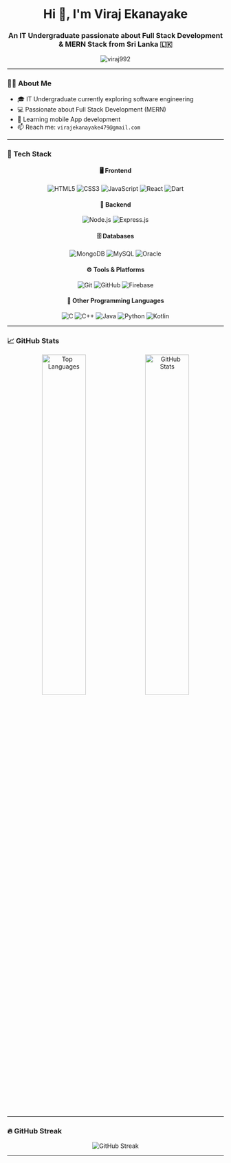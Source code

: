 <h1 align="center">Hi 👋, I'm Viraj Ekanayake</h1>
<h3 align="center">An IT Undergraduate passionate about Full Stack Development & MERN Stack from Sri Lanka 🇱🇰</h3>

<p align="center">
  <img src="https://komarev.com/ghpvc/?username=viraj992&label=Profile%20views&color=0e75b6&style=flat" alt="viraj992" />
</p>

---

### 🧑‍💻 About Me
- 🎓 IT Undergraduate currently exploring software engineering
- 💻 Passionate about Full Stack Development (MERN)
- 🌱 Learning mobile App development 
- 📫 Reach me: `virajekanayake479@gmail.com`

---

### 🚀 Tech Stack

<div align="center">

#### 🖥️ Frontend  
<img alt="HTML5" src="https://img.shields.io/badge/HTML5-E34F26?style=for-the-badge&logo=html5&logoColor=white" /> 
<img alt="CSS3" src="https://img.shields.io/badge/CSS3-1572B6?style=for-the-badge&logo=css3&logoColor=white" /> 
<img alt="JavaScript" src="https://img.shields.io/badge/JavaScript-F7DF1E?style=for-the-badge&logo=javascript&logoColor=black" /> 
<img alt="React" src="https://img.shields.io/badge/React-61DAFB?style=for-the-badge&logo=react&logoColor=black" /> 
<img alt="Dart" src="https://img.shields.io/badge/Dart-0175C2?style=for-the-badge&logo=dart&logoColor=white" /> 

</div>

<div align="center" style="margin-top: 10px;">

#### 🧰 Backend  
<img alt="Node.js" src="https://img.shields.io/badge/Node.js-339933?style=for-the-badge&logo=node.js&logoColor=white" /> 
<img alt="Express.js" src="https://img.shields.io/badge/Express.js-000000?style=for-the-badge&logo=express&logoColor=white" />

</div>

<div align="center" style="margin-top: 10px;">

#### 🗄️ Databases  
<img alt="MongoDB" src="https://img.shields.io/badge/MongoDB-47A248?style=for-the-badge&logo=mongodb&logoColor=white" /> 
<img alt="MySQL" src="https://img.shields.io/badge/MySQL-4479A1?style=for-the-badge&logo=mysql&logoColor=white" /> 
<img alt="Oracle" src="https://img.shields.io/badge/Oracle-F80000?style=for-the-badge&logo=oracle&logoColor=white" />

</div>

<div align="center" style="margin-top: 10px;">

#### ⚙️ Tools & Platforms  
<img alt="Git" src="https://img.shields.io/badge/Git-F05032?style=for-the-badge&logo=git&logoColor=white" /> 
<img alt="GitHub" src="https://img.shields.io/badge/GitHub-181717?style=for-the-badge&logo=github&logoColor=white" /> 
<img alt="Firebase" src="https://img.shields.io/badge/Firebase-FFCA28?style=for-the-badge&logo=firebase&logoColor=black" /> 


</div>



<div align="center" style="margin-top: 10px;">

#### 🧠 Other Programming Languages  
<img alt="C" src="https://img.shields.io/badge/C-00599C?style=for-the-badge&logo=c&logoColor=white" /> 
<img alt="C++" src="https://img.shields.io/badge/C++-00599C?style=for-the-badge&logo=c%2B%2B&logoColor=white" /> 
<img alt="Java" src="https://img.shields.io/badge/Java-007396?style=for-the-badge&logo=java&logoColor=white" /> 
<img alt="Python" src="https://img.shields.io/badge/Python-3776AB?style=for-the-badge&logo=python&logoColor=white" /> 
<img alt="Kotlin" src="https://img.shields.io/badge/Kotlin-0095D5?style=for-the-badge&logo=kotlin&logoColor=white" />

</div>

---

### 📈 GitHub Stats

<p align="center">
  <img src="https://github-readme-stats.vercel.app/api/top-langs?username=viraj992&show_icons=true&locale=en&layout=compact" alt="Top Languages" width="45%" style="margin-right: 10px;" />
  <img src="https://github-readme-stats.vercel.app/api?username=viraj992&show_icons=true&locale=en" alt="GitHub Stats" width="45%" />
</p>

---

### 🔥 GitHub Streak

<p align="center">
  <img src="https://streak-stats.demolab.com/?user=viraj992&theme=default" alt="GitHub Streak" />
</p>

---


